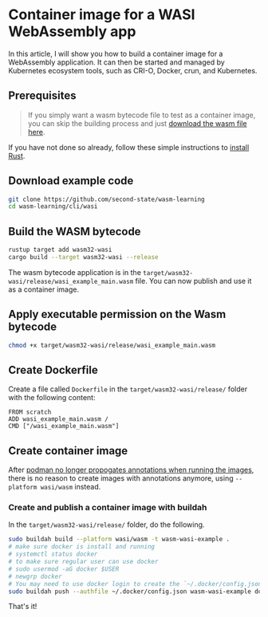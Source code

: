 # Container image for a WASI WebAssembly app

In this article, I will show you how to build a container image for a WebAssembly application. It can then be started and managed by Kubernetes ecosystem tools, such as CRI-O, Docker, crun, and Kubernetes.

## Prerequisites

> If you simply want a wasm bytecode file to test as a container image, you can skip the building process and just [download the wasm file here](https://github.com/second-state/wasm-learning/blob/master/cli/wasi/wasi_example_main.wasm).

If you have not done so already, follow these simple instructions to [install Rust](https://www.rust-lang.org/tools/install).

## Download example code

```bash
git clone https://github.com/second-state/wasm-learning
cd wasm-learning/cli/wasi
```

## Build the WASM bytecode

```bash
rustup target add wasm32-wasi
cargo build --target wasm32-wasi --release
```

The wasm bytecode application is in the `target/wasm32-wasi/release/wasi_example_main.wasm` file. You can now publish and use it as a container image.

## Apply executable permission on the Wasm bytecode

```bash
chmod +x target/wasm32-wasi/release/wasi_example_main.wasm
```

## Create Dockerfile

Create a file called `Dockerfile` in the `target/wasm32-wasi/release/` folder with the following content:

```
FROM scratch
ADD wasi_example_main.wasm /
CMD ["/wasi_example_main.wasm"]
```

## Create container image

After [podman no longer propogates annotations when running the images](https://github.com/WasmEdge/WasmEdge/issues/2567), there is no reason to create images with annotations anymore, using `--platform wasi/wasm` instead.

### Create and publish a container image with buildah

In the `target/wasm32-wasi/release/` folder, do the following.

```bash
sudo buildah build --platform wasi/wasm -t wasm-wasi-example .
# make sure docker is install and running
# systemctl status docker
# to make sure regular user can use docker
# sudo usermod -aG docker $USER
# newgrp docker
# You may need to use docker login to create the `~/.docker/config.json` for auth.
sudo buildah push --authfile ~/.docker/config.json wasm-wasi-example docker://docker.io/wasmedge/example-wasi:latest
```

That's it!
